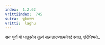 ```yaml
---
index:  1.2.62
vrittiindex:  745
sutra:  पूर्ववत्सनः
vritti:  laghu 
---
```


सनः पूर्वो यो धातुस्तेन तुल्यं सन्नन्तादप्यात्मनेपदं स्यात्. एदिधिष्यते..

